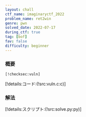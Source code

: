 ```yaml
---
layout: chall
ctf_name: imaginaryctf_2022
problem_name: ret2win
genre: pwn
solved_date: 2022-07-17
during_ctf: true
tag: [bof]
fav: false
difficulty: beginner
---
```


### 概要

```
[!checksec:vuln]
```

[!details:コード:(!src:vuln.c:c)]

### 解法

[!details:スクリプト:(!src:solve.py:py)]
